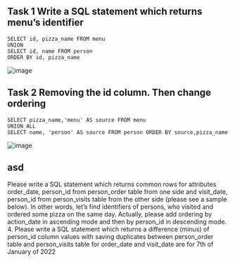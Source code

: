 ## Task 1 Write a SQL statement which returns menu’s identifier
```
SELECT id, pizza_name FROM menu
UNION
SELECT id, name FROM person 
ORDER BY id, pizza_name
```
![image](https://github.com/necessary22/db_practice/assets/93242683/5e644eff-038d-4e1d-9f65-858ec27bf54a)

## Task 2  Removing the id column. Then change ordering
```
SELECT pizza_name,'menu' AS source FROM menu
UNION ALL
SELECT name, 'person' AS source FROM person ORDER BY source,pizza_name

```
![image](https://github.com/necessary22/db_practice/assets/93242683/7b37a397-82e9-457c-865f-5d556374e7f8)


## asd
Please write a SQL statement which returns common rows for attributes 
order_date, person_id from person_order table from one side and visit_date, 
person_id from person_visits table from the other side (please see a sample 
below). In other words, let’s find identifiers of persons, who visited and 
ordered some pizza on the same day. Actually, please add ordering by 
action_date in ascending mode and then by person_id in descending mode.
4. Please write a SQL statement which returns a difference (minus) of person_id 
column values with saving duplicates between person_order table and 
person_visits table for order_date and visit_date are for 7th of January of 2022
